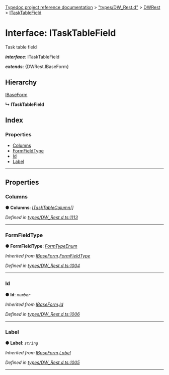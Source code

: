 [Typedoc project reference documentation](../README.md) > ["types/DW_Rest.d"](../modules/_types_dw_rest_d_.md) > [DWRest](../modules/_types_dw_rest_d_.dwrest.md) > [ITaskTableField](../interfaces/_types_dw_rest_d_.dwrest.itasktablefield.md)

# Interface: ITaskTableField

Task table field

*__interface__*: ITaskTableField

*__extends__*: {DWRest.IBaseForm}

## Hierarchy

 [IBaseForm](_types_dw_rest_d_.dwrest.ibaseform.md)

**↳ ITaskTableField**

## Index

### Properties

* [Columns](_types_dw_rest_d_.dwrest.itasktablefield.md#columns)
* [FormFieldType](_types_dw_rest_d_.dwrest.itasktablefield.md#formfieldtype)
* [Id](_types_dw_rest_d_.dwrest.itasktablefield.md#id)
* [Label](_types_dw_rest_d_.dwrest.itasktablefield.md#label)

---

## Properties

<a id="columns"></a>

###  Columns

**● Columns**: *[ITaskTableColumn](_types_dw_rest_d_.dwrest.itasktablecolumn.md)[]*

*Defined in [types/DW_Rest.d.ts:1113](https://github.com/DocuWare/REST-Sample-TS/blob/a4697e2/src/types/DW_Rest.d.ts#L1113)*

___
<a id="formfieldtype"></a>

###  FormFieldType

**● FormFieldType**: *[FormTypeEnum](../enums/_types_dw_rest_d_.dwrest.formtypeenum.md)*

*Inherited from [IBaseForm](_types_dw_rest_d_.dwrest.ibaseform.md).[FormFieldType](_types_dw_rest_d_.dwrest.ibaseform.md#formfieldtype)*

*Defined in [types/DW_Rest.d.ts:1004](https://github.com/DocuWare/REST-Sample-TS/blob/a4697e2/src/types/DW_Rest.d.ts#L1004)*

___
<a id="id"></a>

###  Id

**● Id**: *`number`*

*Inherited from [IBaseForm](_types_dw_rest_d_.dwrest.ibaseform.md).[Id](_types_dw_rest_d_.dwrest.ibaseform.md#id)*

*Defined in [types/DW_Rest.d.ts:1006](https://github.com/DocuWare/REST-Sample-TS/blob/a4697e2/src/types/DW_Rest.d.ts#L1006)*

___
<a id="label"></a>

###  Label

**● Label**: *`string`*

*Inherited from [IBaseForm](_types_dw_rest_d_.dwrest.ibaseform.md).[Label](_types_dw_rest_d_.dwrest.ibaseform.md#label)*

*Defined in [types/DW_Rest.d.ts:1005](https://github.com/DocuWare/REST-Sample-TS/blob/a4697e2/src/types/DW_Rest.d.ts#L1005)*

___

